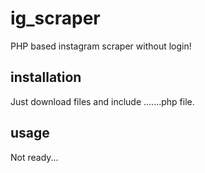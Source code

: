 # ig_scraper
PHP based instagram scraper without login!

## installation
Just download files and include .......php file.

## usage
Not ready...

